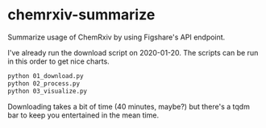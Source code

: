 # chemrxiv-summarize

Summarize usage of ChemRxiv by using Figshare's API endpoint.

I've already run the download script on 2020-01-20. The scripts
can be run in this order to get nice charts.

```bash
python 01_download.py
python 02_process.py
python 03_visualize.py
```

Downloading takes a bit of time (40 minutes, maybe?) but there's
a tqdm bar to keep you entertained in the mean time.
